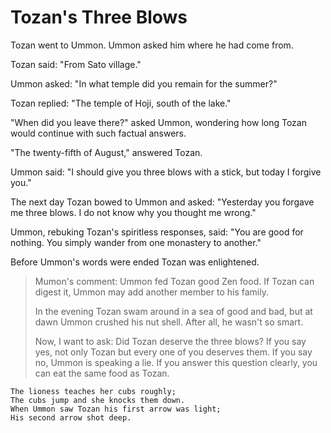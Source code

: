 # Tozan's Three Blows

Tozan went to Ummon. Ummon asked him where he had come from.

Tozan said: "From Sato village."

Ummon asked: "In what temple did you remain for the summer?"

Tozan replied: "The temple of Hoji, south of the lake."

"When did you leave there?" asked Ummon, wondering how long Tozan would continue with such factual answers.

"The twenty-fifth of August," answered Tozan.

Ummon said: "I should give you three blows with a stick, but today I forgive you."

The next day Tozan bowed to Ummon and asked: "Yesterday you forgave me three blows. I do not know why you thought me wrong."

Ummon, rebuking Tozan's spiritless responses, said: "You are good for nothing. You simply wander from one monastery to another."

Before Ummon's words were ended Tozan was enlightened.

> Mumon's comment: Ummon fed Tozan good Zen food. If Tozan can digest it, Ummon may add another member to his family.
>
> In the evening Tozan swam around in a sea of good and bad, but at dawn Ummon crushed his nut shell. After all, he wasn't so smart.
>
> Now, I want to ask: Did Tozan deserve the three blows? If you say yes, not only Tozan but every one of you deserves them. If you say no, Ummon is speaking a lie. If you answer this question clearly, you can eat the same food as Tozan.

```
The lioness teaches her cubs roughly;
The cubs jump and she knocks them down.
When Ummon saw Tozan his first arrow was light;
His second arrow shot deep.
```

